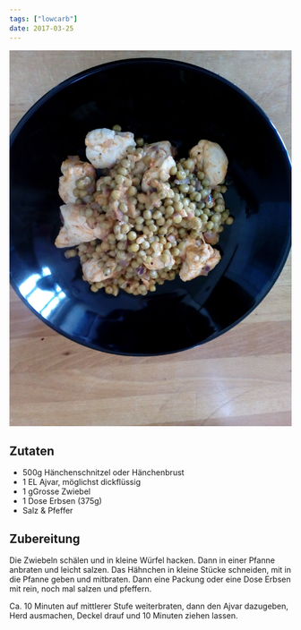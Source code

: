 ```yaml
---
tags: ["lowcarb"]
date: 2017-03-25
---
```


![](../uploads/Haehnchen-mit-Ajvar-und-Erbsen.jpg)

## Zutaten
- 500g Hänchenschnitzel oder Hänchenbrust
- 1 EL Ajvar, möglichst dickflüssig
- 1 gGrosse Zwiebel
- 1 Dose Erbsen (375g)
- Salz & Pfeffer

## Zubereitung
Die Zwiebeln schälen und in kleine Würfel hacken. Dann in einer Pfanne anbraten und leicht salzen. Das Hähnchen in kleine Stücke schneiden, mit in die Pfanne geben und mitbraten. Dann eine Packung oder eine Dose Erbsen mit rein, noch mal salzen und pfeffern.

Ca. 10 Minuten auf mittlerer Stufe weiterbraten, dann den Ajvar dazugeben, Herd ausmachen, Deckel drauf und 10 Minuten ziehen lassen.
